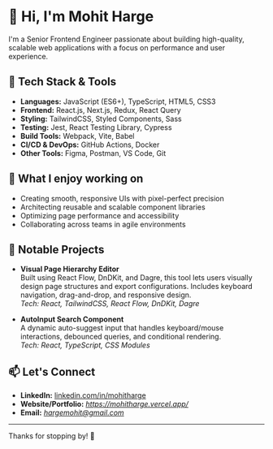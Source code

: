 # 👋 Hi, I'm Mohit Harge

I'm a Senior Frontend Engineer passionate about building high-quality, scalable web applications with a focus on performance and user experience.

## 🚀 Tech Stack & Tools

- **Languages:** JavaScript (ES6+), TypeScript, HTML5, CSS3
- **Frontend:** React.js, Next.js, Redux, React Query
- **Styling:** TailwindCSS, Styled Components, Sass
- **Testing:** Jest, React Testing Library, Cypress
- **Build Tools:** Webpack, Vite, Babel
- **CI/CD & DevOps:** GitHub Actions, Docker
- **Other Tools:** Figma, Postman, VS Code, Git

## 🧠 What I enjoy working on

- Creating smooth, responsive UIs with pixel-perfect precision
- Architecting reusable and scalable component libraries
- Optimizing page performance and accessibility
- Collaborating across teams in agile environments

## 📂 Notable Projects

- **Visual Page Hierarchy Editor**  
  Built using React Flow, DnDKit, and Dagre, this tool lets users visually design page structures and export configurations. Includes keyboard navigation, drag-and-drop, and responsive design.  
  _Tech: React, TailwindCSS, React Flow, DnDKit, Dagre_

- **AutoInput Search Component**  
  A dynamic auto-suggest input that handles keyboard/mouse interactions, debounced queries, and conditional rendering.  
  _Tech: React, TypeScript, CSS Modules_


## 📫 Let's Connect

- **LinkedIn:** [linkedin.com/in/mohitharge](https://www.linkedin.com/in/mohitharge)
- **Website/Portfolio:** *https://mohitharge.vercel.app/*
- **Email:** *hargemohit@gmail.com*

---

Thanks for stopping by! 🌟
